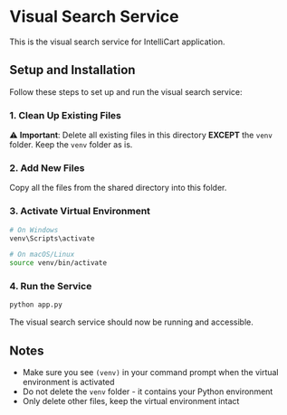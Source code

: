 # Visual Search Service

This is the visual search service for IntelliCart application.

## Setup and Installation

Follow these steps to set up and run the visual search service:

### 1. Clean Up Existing Files
⚠️ **Important**: Delete all existing files in this directory **EXCEPT** the `venv` folder. Keep the `venv` folder as is.

### 2. Add New Files
Copy all the files from the shared directory into this folder.

### 3. Activate Virtual Environment
```bash
# On Windows
venv\Scripts\activate

# On macOS/Linux
source venv/bin/activate
```

### 4. Run the Service
```bash
python app.py
```

The visual search service should now be running and accessible.

## Notes
- Make sure you see `(venv)` in your command prompt when the virtual environment is activated
- Do not delete the `venv` folder - it contains your Python environment
- Only delete other files, keep the virtual environment intact